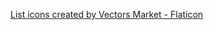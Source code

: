 <a href="https://www.flaticon.com/free-icons/list" title="list icons">List icons created by Vectors Market - Flaticon</a>
